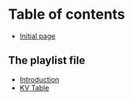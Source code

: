 # Table of contents

* [Initial page](README.md)

## The playlist file

* [Introduction](the-playlist-file/introduction.md)
* [KV Table](the-playlist-file/kv-table.md)

